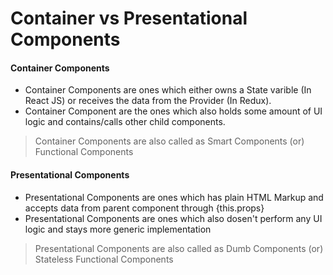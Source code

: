 # Container vs Presentational Components

#### Container Components
* Container Components are ones which either owns a State varible (In React JS) or receives the data from the Provider (In Redux). 
* Container Component are the ones which also holds some amount of UI logic and contains/calls other child components.

> Container Components are also called as Smart Components (or) Functional Components

#### Presentational Components
* Presentational Components are ones which has plain HTML Markup and accepts data from parent component through {this.props}
* Presentational Components are ones which also dosen't perform any UI logic and stays more generic implementation

> Presentational Components are also called as Dumb Components (or) Stateless Functional Components
